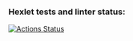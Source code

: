 ### Hexlet tests and linter status:
[![Actions Status](https://github.com/zxvfc/java-project-lvl1/workflows/hexlet-check/badge.svg)](https://github.com/zxvfc/java-project-lvl1/actions)